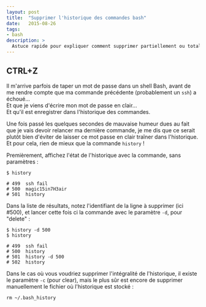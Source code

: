 ```yaml
---
layout: post
title:  "Supprimer l'historique des commandes bash"
date:   2015-08-26
tags:
- bash 
description: >
  Astuce rapide pour expliquer comment supprimer partiellement ou totalement l'historique des commandes bash.
--- 
```


## CTRL+Z

Il m'arrive parfois de taper un mot de passe dans un shell Bash, avant de me rendre compte que ma commande précédente (probablement un `ssh`) a échoué...  
Et que je viens d'écrire mon mot de passe en clair...  
Et qu'il est enregistrer dans l'historique des commandes.

Une fois passé les quelques secondes de mauvaise humeur dues au fait que je vais devoir relancer ma dernière commande, je me dis que ce serait plutôt bien d'éviter de laisser ce mot passe en clair traîner dans l'historique. Et pour cela, rien de mieux que la commande `history` !

Premièrement, affichez l'état de l'historique avec la commande, sans paramètres :

    $ history

    # 499  ssh fail
    # 500  magic15in7H3air
    # 501  history

Dans la liste de résultats, notez l'identifiant de la ligne à supprimer (ici #500), et lancer cette fois ci la commande avec le paramètre `-d`, pour "delete" :

    $ history -d 500
    $ history

    # 499  ssh fail
    # 500  history
    # 501  history -d 500
    # 502  history

Dans le cas où vous voudriez supprimer l'intégralité de l'historique, il existe le paramètre `-c` (pour clear), mais le plus sûr est encore de supprimer manuellement le fichier où l'historique est stocké :

    rm ~/.bash_history
